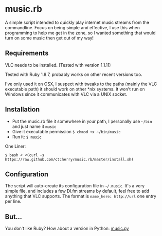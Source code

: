 music.rb
========

A simple script intended to quickly play internet music streams from the commandline. Focus on being simple and effective, I use this when programming to help me get in the zone, so I wanted something that would turn on some music then get out of my way!

Requirements
------------
VLC needs to be installed. (Tested with version 1.1.11)

Tested with Ruby 1.8.7, probably works on other recent versions too.

I've only used it on OSX, I suspect with tweaks to the paths (mainly the VLC executable path) it should work on other *nix systems. It won't run on Windows since it communicates with VLC via a UNIX socket.

Installation
------------

- Put the music.rb file it somewhere in your path, I personally use `~/bin` and just name it `music`
- Give it executable permission `$ chmod +x ~/bin/music`
- Run it: `$ music`

One Liner:

`$ bash < <(curl -s https://raw.github.com/ctcherry/music.rb/master/install.sh)`

Configuration
-------------

The script will auto-create its configuration file in `~/.music`. It's a very simple file, and includes a few DI.fm streams by default, feel free to add anything that VLC supports. The format is `name_here: http://url` one entry per line.

But...
------
You don't like Ruby? How about a version in Python: [music.py](https://github.com/ctcherry/music.py)